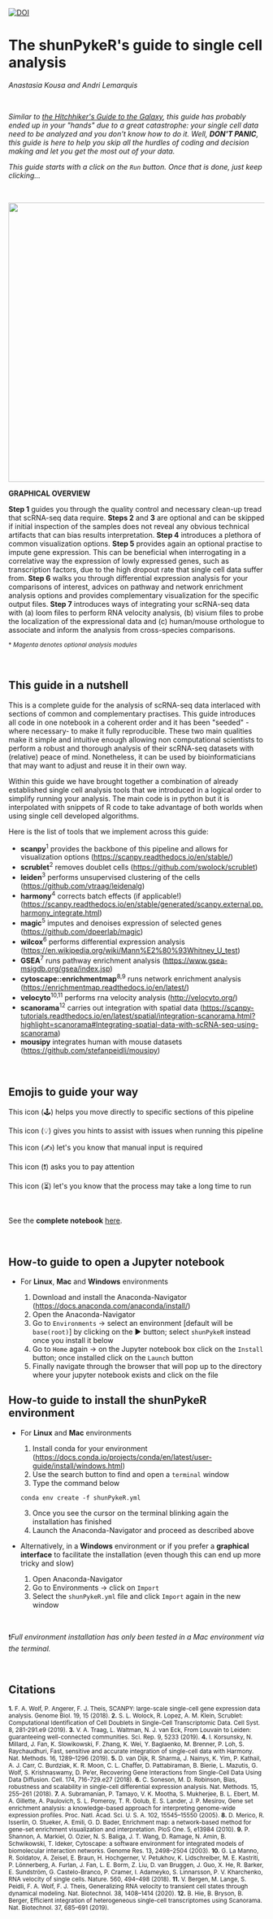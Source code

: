 [![DOI](https://zenodo.org/badge/402799957.svg)](https://zenodo.org/badge/latestdoi/402799957)
# The shunPykeR's guide to single cell analysis
*Anastasia Kousa and Andri Lemarquis*

<br/>


*Similar to [the Hitchhiker's Guide to the Galaxy](https://en.wikipedia.org/wiki/The_Hitchhiker%27s_Guide_to_the_Galaxy), this guide has probably ended up in your "hands" due to a great catastrophe: your single cell data need to be analyzed and you don't know how to do it. Well, **DON'T PANIC**, this guide is here to help you skip all the hurdles of coding and decision making and let you get the most out of your data.*

*This guide starts with a click on the `Run` button. Once that is done, just keep clicking...*

<br/>

<p float="left">
  <img width="550" src="infographics/shunPykeR_infographic.png"> 
    
**GRAPHICAL OVERVIEW**

**Step 1** guides you through the quality control and necessary clean-up tread that scRNA-seq data require. **Steps 2** and **3** are optional and can be skipped if initial inspection of the samples does not reveal any obvious technical artifacts that can bias results interpretation. **Step 4** introduces a plethora of common visualization options. **Step 5** provides again an optional practise to impute gene expression. This can be beneficial when interrogating in a correlative way the expression of lowly expressed genes, such as transcription factors, due to the high dropout rate that single cell data suffer from. **Step 6** walks you through differential expression analysis for your comparisons of interest, advices on pathway and network enrichment analysis options and provides complementary visualization for the specific output files. **Step 7** introduces ways of integrating your scRNA-seq data with (a) loom files to perform RNA velocity analysis, (b) visium files to probe the localization of the expressional data and (c) human/mouse orthologue to associate and inform the analysis from cross-species comparisons.

<sup> * *Magenta denotes optional analysis modules*</sup> 

<br/>



##  This guide in a nutshell


This is a complete guide for the analysis of scRNA-seq data interlaced with sections of common and complementary practises. This guide introduces all code in one notebook in a coherent order and it has been "seeded" -where necessary- to make it fully reproducible. These two main qualities make it simple and intuitive enough allowing non computational scientists to perform a robust and thorough analysis of their scRNA-seq datasets with (relative) peace of mind. Nonetheless, it can be used by bioinformaticians that may want to adjust and reuse it in their own way. 

Within this guide we have brought together a combination of already established single cell analysis tools that we introduced in a logical order to simplify running your analysis. The main code is in python but it is interpolated with snippets of R code to take advantage of both worlds when using single cell developed algorithms.

Here is the list of tools that we implement across this guide:
- **scanpy**<sup>1</sup> provides the backbone of this pipeline and allows for visualization options (https://scanpy.readthedocs.io/en/stable/)
- **scrublet**<sup>2</sup> removes doublet cells (https://github.com/swolock/scrublet)
- **leiden**<sup>3</sup> performs unsupervised clustering of the cells (https://github.com/vtraag/leidenalg)
- **harmony**<sup>4</sup> corrects batch effects (if applicable!) (https://scanpy.readthedocs.io/en/stable/generated/scanpy.external.pp.harmony_integrate.html)
- **magic**<sup>5</sup> imputes and denoises expression of selected genes (https://github.com/dpeerlab/magic)
- **wilcox**<sup>6</sup> performs differential expression analysis (https://en.wikipedia.org/wiki/Mann%E2%80%93Whitney_U_test)
- **GSEA**<sup>7</sup> runs pathway enrichment analysis (https://www.gsea-msigdb.org/gsea/index.jsp)
- **cytoscape::enrichmentmap**<sup>8,9</sup> runs network enrichment analysis (https://enrichmentmap.readthedocs.io/en/latest/)
- **velocyto**<sup>10,11</sup> performs rna velocity analysis (http://velocyto.org/)
- **scanorama**<sup>12</sup> carries out integration with spatial data (https://scanpy-tutorials.readthedocs.io/en/latest/spatial/integration-scanorama.html?highlight=scanorama#Integrating-spatial-data-with-scRNA-seq-using-scanorama)
- **mousipy** integrates human with mouse datasets (https://github.com/stefanpeidli/mousipy)

<br/>
  
## Emojis to guide your way
  
 
This icon (🕹️) helps you move directly to specific sections of this pipeline

This icon (💡) gives you hints to assist with issues when running this pipeline

This icon (✍️) let's you know that manual input is required

This icon (❗) asks you to pay attention

This icon (⏳) let's you know that the process may take a long time to run
  
<br/>

See the **complete notebook** [here](shunPykeR_guide.ipynb).

<br/>


  
## How-to guide to open a Jupyter notebook

- For **Linux**, **Mac** and **Windows** environments

    1. Download and install the Anaconda-Navigator (https://docs.anaconda.com/anaconda/install/)
    2. Open the Anaconda-Navigator
    3. Go to `Environments` -> select an environment [default will be ` base(root)`] by clicking on the ▶️ button; select `shunPykeR` instead once you install it below
    4. Go to `Home` again -> on the Jupyter notebook box click on the `Install` button; once installed click on the `Launch` button
    5. Finally navigate through the browser that will pop up to the directory where your jupyter notebook exists and click on the file  


## How-to guide to install the shunPykeR environment

- For **Linux** and **Mac** environments

    1. Install conda for your environment (https://docs.conda.io/projects/conda/en/latest/user-guide/install/windows.html)
    2. Use the search button to find and open a `terminal` window
    3. Type the command below
   
    ```
    conda env create -f shunPykeR.yml
    ```
    3. Once you see the cursor on the terminal blinking again the installation has finished
    4. Launch the Anaconda-Navigator and proceed as described above


- Alternatively, in a **Windows** environment or if you prefer a **graphical interface** to facilitate the installation (even though this can end up more tricky and slow)

    1. Open Anaconda-Navigator 
    2. Go to Environments -> click on `Import`
    3. Select the `shunPykeR.yml` file and click `Import` again in the new window

<br/>

❗*Full environment installation has only been tested in a Mac environment via the terminal.*
  

<br/>

  
  
## Citations
<sup>**1.** 	F. A. Wolf, P. Angerer, F. J. Theis, SCANPY: large-scale single-cell gene expression data analysis. Genome Biol. 19, 15 (2018).
**2.** 	S. L. Wolock, R. Lopez, A. M. Klein, Scrublet: Computational Identification of Cell Doublets in Single-Cell Transcriptomic Data. Cell Syst. 8, 281-291.e9 (2019).
**3.** 	V. A. Traag, L. Waltman, N. J. van Eck, From Louvain to Leiden: guaranteeing well-connected communities. Sci. Rep. 9, 5233 (2019).
**4.** I. Korsunsky, N. Millard, J. Fan, K. Slowikowski, F. Zhang, K. Wei, Y. Baglaenko, M. Brenner, P. Loh, S. Raychaudhuri, Fast, sensitive and accurate integration of single-cell data with Harmony. Nat. Methods. 16, 1289–1296 (2019).
**5.** 	D. van Dijk, R. Sharma, J. Nainys, K. Yim, P. Kathail, A. J. Carr, C. Burdziak, K. R. Moon, C. L. Chaffer, D. Pattabiraman, B. Bierie, L. Mazutis, G. Wolf, S. Krishnaswamy, D. Pe’er, Recovering Gene Interactions from Single-Cell Data Using Data Diffusion. Cell. 174, 716-729.e27 (2018).
**6.** 	C. Soneson, M. D. Robinson, Bias, robustness and scalability in single-cell differential expression analysis. Nat. Methods. 15, 255–261 (2018).
**7.** 	A. Subramanian, P. Tamayo, V. K. Mootha, S. Mukherjee, B. L. Ebert, M. A. Gillette, A. Paulovich, S. L. Pomeroy, T. R. Golub, E. S. Lander, J. P. Mesirov, Gene set enrichment analysis: a knowledge-based approach for interpreting genome-wide expression profiles. Proc. Natl. Acad. Sci. U. S. A. 102, 15545–15550 (2005).
**8.** 	D. Merico, R. Isserlin, O. Stueker, A. Emili, G. D. Bader, Enrichment map: a network-based method for gene-set enrichment visualization and interpretation. PloS One. 5, e13984 (2010).
**9.** 	P. Shannon, A. Markiel, O. Ozier, N. S. Baliga, J. T. Wang, D. Ramage, N. Amin, B. Schwikowski, T. Ideker, Cytoscape: a software environment for integrated models of biomolecular interaction networks. Genome Res. 13, 2498–2504 (2003).
**10.** 	G. La Manno, R. Soldatov, A. Zeisel, E. Braun, H. Hochgerner, V. Petukhov, K. Lidschreiber, M. E. Kastriti, P. Lönnerberg, A. Furlan, J. Fan, L. E. Borm, Z. Liu, D. van Bruggen, J. Guo, X. He, R. Barker, E. Sundström, G. Castelo-Branco, P. Cramer, I. Adameyko, S. Linnarsson, P. V. Kharchenko, RNA velocity of single cells. Nature. 560, 494–498 (2018).
**11.** 	V. Bergen, M. Lange, S. Peidli, F. A. Wolf, F. J. Theis, Generalizing RNA velocity to transient cell states through dynamical modeling. Nat. Biotechnol. 38, 1408–1414 (2020).
**12.** 	B. Hie, B. Bryson, B. Berger, Efficient integration of heterogeneous single-cell transcriptomes using Scanorama. Nat. Biotechnol. 37, 685–691 (2019).
